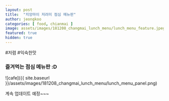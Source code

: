 ```yaml
---
layout: post
title:  "치앙마이 저려미 점심 메뉴판"
author: jeongkoo
categories: [ food, chianmai ]
image: assets/images/181208_changmai_lunch_menu/lunch_menu_feature.jpeg
featured: true
hidden: true
---
```


#저렴 #익숙한맛         

### 즐겨먹는 점심 메뉴판 :D

![cafe]({{ site.baseurl }}/assets/images/181208_changmai_lunch_menu/lunch_menu_panel.png)

계속 업데이트 예정~~~ 
